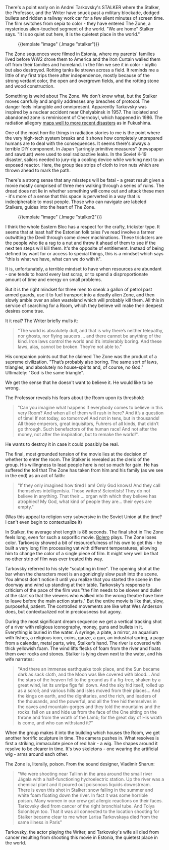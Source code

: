There's a point early on in Andrei Tarkovsky's STALKER where the Stalker, the
Professor, and the Writer have snuck past a military blockade, dodged bullets
and ridden a railway work car for a few silent minutes of screen time.  The
film switches from sepia to color - they have entered The Zone, a mysterious
alien-touched segment of the world.  "We are home" Stalker says.  "It is so
quiet out here, it is the quietest place in the world."

<!--BREAK-->

<div class="roomanna-centered">
  <figure class="roomanna-figure">
    {{template "image" (.Image "stalker")}}
  </figure>
</div>

The Zone sequences were filmed in Estonia, where my parents' families lived
before WW2 drove them to America and the Iron Curtain walled them off from
their families and homeland.  In the film we see it in color - idyllic but also
destroyed.  Rotting tanks lie strewn across a field.  It reminds me a little of
my first trips there after independence, mostly because of the strong verdant
color, the open and overgrown fields, and the rotting stone and wood
construction.

Something is weird about The Zone.  We don't know what, but the Stalker moves
carefully and angrily addresses any breaches of protocol.  The danger feels
intangible and omnipresent.  Apparently Tarkovsky was inspired by a nuclear
accident near Chelyabinsk in 1957.  The isolated and abandoned zone is
reminiscent of Chernobyl, which happened in 1986.  The radiation allegory [maps
well to more recent
disasters](http://www.theguardian.com/film/filmblog/2011/apr/08/andrei-tarkovsky-stalker-japan-fukushima-nuclear)
as in Fukushima.

One of the most horrific things in radiation stories to me is the point where
the very high-tech system breaks and it shows how completely unprepared humans
are to deal with the consequences.  It seems there's always a terrible DIY
component.  In Japan "jarringly primitive measures" (newspaper and sawdust)
were used to seal radioactive leaks.  In the Soviet K-19 disaster, sailors
needed to jury-rig a cooling device while working next to an exposed reactor.
Here, the group ties strips of cloth to iron nuts which are thrown ahead to
mark the path.

There's a strong sense that any missteps will be fatal - a great result given a
movie mostly comprised of three men walking through a series of ruins.  The
dread does not lie in whether something will come out and attack these men -
it's more of a sense that this space is perverted in a way that is
indecipherable to most people.  Those who can navigate are labeled Stalkers,
guides into the heart of The Zone.

<div class="roomanna-centered">
  <figure class="roomanna-figure">
    {{template "image" (.Image "stalker2")}}
  </figure>
</div>

I think the whole Eastern Bloc has a respect for the crafty, trickster type. It
seems that at least half the Estonian folk tales I've read involve a farmer
outwitting the Devil through some clever machinations.  These tricksters are
the people who tie a rag to a nut and throw it ahead of them to see if the next
ten steps will kill them.  It's the opposite of entitlement.  Instead of being
defined by want for or access to special things, this is a mindset which says
"this is what we have, what can we do with it".

It is, unfortunately, a terrible mindset to have when resources are abundant -
one tends to hoard every last scrap, or to spend a disproportionate amount of
time and energy on small problems.

But it is the right mindset for three men to sneak a gallon of petrol past
armed guards, use it to fuel transport into a deadly alien Zone, and then
slowly amble over an alien wasteland which will probably kill them. All this in
service of searching for a Room, which they believe will make their deepest
desires come true.

It it real?  The Writer briefly mulls it:

<blockquote>
"The world is absolutely dull, and that is why there’s neither telepathy, nor
ghosts, nor flying saucers ... and there cannot be anything of the kind. Iron
laws control the world and it’s intolerably boring. And these laws, alas,
cannot be broken. They’re not able to."
</blockquote>

His companion points out that he claimed The Zone was the product of a supreme
civilization.  "That’s probably also boring. The same sort of laws, triangles,
and absolutely no house-spirits and, of course, no God."  Ultimately: "God is
the same triangle".

We get the sense that he doesn't want to believe it.  He would like to be
wrong.

The Professor reveals his fears about the Room upon its threshold:

<blockquote>
"Can you imagine what happens if everybody comes to believe in this very Room?
And when all of them will rush in here? And it’s a question of time! If not
today, so tomorrow! And not in tens, but in thousands! All those emperors,
great inquisitors, Fuhrers of all kinds, that didn’t go through. Such
benefactors of the human race! And not after the money, not after the
inspiration, but to remake the world!".
</blockquote>

He wants to destroy it in case it could possibly be real.

The final, most grounded tension of the movie lies at the decision of whether
to enter the room.  The Stalker is revealed as the cleric of the group.  His
willingness to lead people here is not so much for gain.  He has suffered the
toll that The Zone has taken from him and his family (as we see in the end) as
an act of faith:

<blockquote>
"If they only imagined how tired I am! Only God knows! And they call themselves
intelligentsia. Those writers! Scientists!  They do not believe in anything.
That their ... organ with which they believe has atrophied!  My God, what kind
of people they are... their eyes are empty."
</blockquote>

(Was this appeal to religion very subversive in the Soviet Union at the time? I
can't even begin to contextualize it)

In Stalker, the average shot length is 88 seconds.  The final shot in The Zone
feels long, even for such a soporific movie.
[Bolero](http://www.radiolab.org/story/217340-unraveling-bolero/) plays. The
Zone loses color.  Tarkovsky showed a bit of resourcefulness of his own to get
this - he built a very long film processing vat with different temperatures,
allowing him to change the color of a single piece of film.  It might very well
be that no other strip of film was ever treated this way.

Tarkovsky referred to his style "sculpting in time".  The opening shot at the
bar when the characters meet is an agonizingly slow push into the scene.  You
almost don't notice it until you realize that you started the scene in the
doorway and wind up standing at their table.  Tarkovsky's response to criticism
of the pace of the film was "the film needs to be slower and duller at the
start so that the viewers who walked into the wrong theatre have time to leave
before the main action starts."  But the entire movie is like that, slow,
purposeful, patient.   The controlled movements are like what Wes Anderson
does, but contextualized not in preciousness but agony.

During the most significant dream sequence we get a vertical tracking shot of a
river with religious iconography, money, guns and bullets in it.  Everything is
buried in the water.  A syringe, a plate, a mirror, an aquarium with fishes, a
religious icon, coins, gauze, a gun, an industrial spring, a page from a
calendar, metal parts, wire, Stalker’s hand.  The river is covered with thick
yellowish foam. The wind lifts flecks of foam from the river and floats them
over rocks and stones. Stalker is lying down next to the water, and his wife
narrates:

<blockquote>
"And there an immense earthquake took place, and the Sun became dark as sack
cloth, and the Moon was like covered with blood... And the stars of the heaven
fell to the ground as if a fig-tree, shaken by a great wind, let its unripe
figs fall down. And the sky hid itself, rolled up as a scroll; and various
hills and isles moved from their places... And the kings on earth, and the
dignitaries, and the rich, and leaders of the thousands, and the powerful, and
all the free hid themselves in the caves and mountain-gorges and they told the
mountains and the rocks: fall on us and hide us from the face of the One
sitting on the throne and from the wrath of the Lamb; for the great day of His
wrath is come, and who can withstand it?"
</blockquote>

When the group makes it into the building which houses the Room, we get another
horrific sculpture in time. The camera pushes in.  What resolves is first a
striking, immaculate piece of red hair - a wig.  The shapes around it resolve
to be clearer in time.  It's two skeletons - one wearing the artificial wig -
arms around each other.

The Zone is, literally, poison.  From the sound designer, Vladimir Sharun:

<blockquote>
"We were shooting near Tallinn in the area around the small river Jägala with a
half-functioning hydroelectric station. Up the river was a chemical plant and
it poured out poisonous liquids downstream. There is even this shot in Stalker:
snow falling in the summer and white foam floating down the river. In fact it
was some horrible poison. Many women in our crew got allergic reactions on
their faces. Tarkovsky died from cancer of the right bronchial tube. And Tolya
Solonitsyn too. That it was all connected to the location shooting for Stalker
became clear to me when Larisa Tarkovskaya died from the same illness in Paris"
</blockquote>

Tarkovsky, the actor playing the Writer, and Tarkovsky's wife all died from
cancer resulting from shooting this movie in Estonia, the quietest place in the
world.
